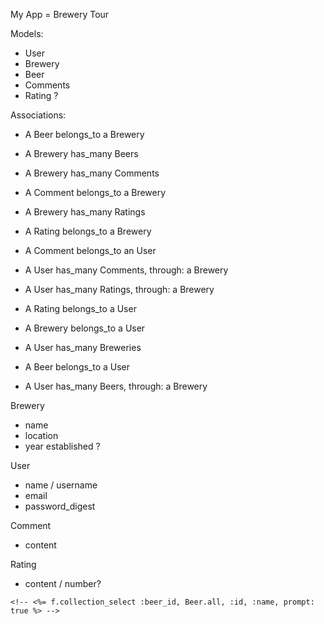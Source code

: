My App = Brewery Tour

Models: 
-  User 
-  Brewery
-  Beer 
-  Comments 
-  Rating  ? 

Associations: 
-  A Beer belongs_to a Brewery
-  A Brewery has_many Beers

-  A Brewery has_many Comments
-  A Comment belongs_to a Brewery

-  A Brewery has_many Ratings
-  A Rating belongs_to a Brewery

-  A Comment belongs_to an User
-  A User has_many Comments, through: a Brewery

-  A User has_many Ratings, through: a Brewery
-  A Rating belongs_to a User

-  A Brewery belongs_to a User
-  A User has_many Breweries

-  A Beer belongs_to a User
-  A User has_many Beers, through: a Brewery

 Brewery
 - name
 - location 
 - year established ?


 User
 - name / username
 - email
 - password_digest


 Comment
 - content

 Rating
 - content / number?




 <!-- f.label :beer_id -->
    <!-- <%= f.collection_select :beer_id, Beer.all, :id, :name, prompt: true %> -->